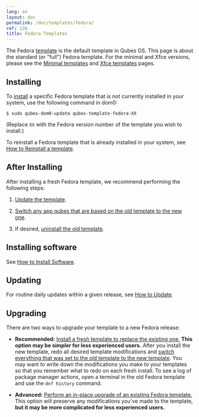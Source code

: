 ```yaml
---
lang: en
layout: doc
permalink: /doc/templates/fedora/
ref: 136
title: Fedora Templates
---
```



The Fedora [template](/doc/templates/) is the default template in Qubes OS. This page is about the standard (or "full") Fedora template. For the minimal and Xfce versions, please see the [Minimal templates](/doc/templates/minimal/) and [Xfce templates](/doc/templates/xfce/) pages.

## Installing

To [install](/doc/templates/#installing) a specific Fedora template that is not currently installed in your system, use the following command in dom0:

```
$ sudo qubes-dom0-update qubes-template-fedora-XX
```

   (Replace `XX` with the Fedora version number of the template you wish to install.)

To reinstall a Fedora template that is already installed in your system, see [How to Reinstall a template](/doc/reinstall-template/).

## After Installing

After installing a fresh Fedora template, we recommend performing the following steps:

1. [Update the template](/doc/software-update-vm/).

2. [Switch any app qubes that are based on the old template to the new one](/doc/templates/#switching).

3. If desired, [uninstall the old template](/doc/templates/#uninstalling).

## Installing software

See [How to Install Software](/doc/how-to-install-software/).

## Updating

For routine daily updates within a given release, see [How to Update](/doc/how-to-update/).

## Upgrading

There are two ways to upgrade your template to a new Fedora release:

- **Recommended:** [Install a fresh template to replace the existing one.](#installing) **This option may be simpler for less experienced users.** After you install the new template, redo all desired template modifications and [switch everything that was set to the old template to the new template](/doc/templates/#switching). You may want to write down the modifications you make to your templates so that you remember what to redo on each fresh install. To see a log of package manager actions, open a terminal in the old Fedora template and use the `dnf history` command.

- **Advanced:** [Perform an in-place upgrade of an existing Fedora template.](/doc/template/fedora/upgrade/) This option will preserve any modifications you've made to the template, **but it may be more complicated for less experienced users.**


